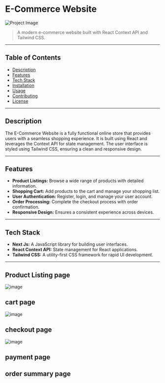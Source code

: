 # E-Commerce Website

![Project Image](project-image-url)

> A modern e-commerce website built with React Context API and Tailwind CSS.

---

## Table of Contents

- [Description](#description)
- [Features](#features)
- [Tech Stack](#tech-stack)
- [Installation](#installation)
- [Usage](#usage)
- [Contributing](#contributing)
- [License](#license)

---

## Description

The E-Commerce Website is a fully functional online store that provides users with a seamless shopping experience. It is built using React and leverages the Context API for state management. The user interface is styled using Tailwind CSS, ensuring a clean and responsive design.

---

## Features

- **Product Listings:** Browse a wide range of products with detailed information.
- **Shopping Cart:** Add products to the cart and manage your shopping list.
- **User Authentication:** Register, login, and manage your user account.
- **Order Processing:** Complete the checkout process with order confirmation.
- **Responsive Design:** Ensures a consistent experience across devices.

---

## Tech Stack

- **Next Js:** A JavaScript library for building user interfaces.
- **React Context API:** State management for React applications.
- **Tailwind CSS:** A utility-first CSS framework for rapid UI development.

---

## Product Listing page
![image](https://github.com/ashutosh2720/e-commerce-assignment/assets/109720375/d450e22b-b015-45b8-99be-c598e5f7031a)




## cart page 
![image](https://github.com/ashutosh2720/e-commerce-assignment/assets/109720375/793f56da-b311-4d92-98e4-0d191a61cbdb)




## checkout page
![image](https://github.com/ashutosh2720/e-commerce-assignment/assets/109720375/155fa26f-47df-49ea-9948-392601d37432)






## payment page






## order summary page


